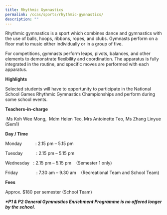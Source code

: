 ```yaml
---
title: Rhythmic Gymnastics
permalink: /ccas/sports/rhythmic-gymnastics/
description: ""
---
```

<p>Rhythmic gymnastics is a sport which combines dance and gymnastics with the use of balls, hoops, ribbons, ropes, and clubs. Gymnasts perform on a floor mat to music either individually or in a group of five. </p>

<p>For competitions, gymnasts perform leaps, pivots, balances, and other elements to demonstrate flexibility and coordination. The apparatus is fully integrated in the routine, and specific moves are performed with each apparatus.&nbsp;</p>

<p><b>Highlights </b><br>

Selected students will have to opportunity to participate in the National School Games Rhythmic Gymnastics Championships and perform during some school events.&nbsp;</p>

<p><b>Teachers-in-charge&nbsp;</b><br>

&nbsp;Ms Koh Wee Mong,&nbsp; Mdm Helen Teo, Mrs Antoinette Teo,&nbsp;Ms Zhang Linyue (Sem1)&nbsp;</p>

<p><b>Day / Time&nbsp;</b><br>

Monday&nbsp; &nbsp; &nbsp; &nbsp; &nbsp; &nbsp;: 2.15 pm – 5.15 pm&nbsp; &nbsp;&nbsp;<br>

Tuesday&nbsp; &nbsp; &nbsp; &nbsp; &nbsp; &nbsp;: 2.15 pm – 5.15 pm&nbsp; &nbsp;&nbsp;<br>

Wednesday&nbsp; &nbsp;: 2.15 pm – 5.15 pm&nbsp; &nbsp; (Semester 1 only)<br>

Friday&nbsp; &nbsp; &nbsp; &nbsp; &nbsp; &nbsp; &nbsp; &nbsp;: 7.30 am – 9.30 am&nbsp; &nbsp; (Recreational Team and School Team)

</p>

<p><b>Fees</b><br>

Approx. $180 per semester (School Team)</p>

<b><i>\*P1 &amp; P2 General Gymnastics Enrichment Programme is no offered longer by the school.&nbsp;</i></b>